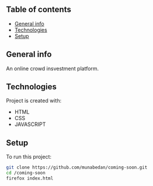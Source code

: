 ## Table of contents
* [General info](#general-info)
* [Technologies](#technologies)
* [Setup](#setup)

## General info
An online crowd insvestment platform. 
	
## Technologies
Project is created with:
* HTML
* CSS
* JAVASCRIPT
	
    
## Setup
To run this project:

```bash
git clone https://github.com/munabedan/coming-soon.git
cd /coming-soon
firefox index.html
```